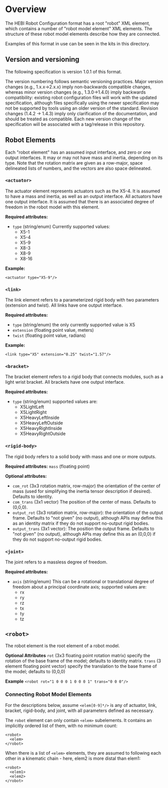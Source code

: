 # Overview

The HEBI Robot Configuration format has a root "robot" XML element, which contains a number of "robot model element" XML elements.  The structure of these robot model elements describe how they are connected.

Examples of this format in use can be seen in the kits in this directory.

## Version and versioning

The following specification is version 1.0.1 of this format.

The version numbering follows semantic versioning practices. Major version changes (e.g., 1.x.x->2.x.x) imply non-backwards compatible changes, whereas minor version changes (e.g., 1.3.0->1.4.0) imply backwards compatibility: existing robot configuration files will work with the updated specification, although files specifically using the newer specification may not be supported by tools using an older version of the standard.  Revision changes (1.4.2 -> 1.4.3) imply only clarification of the documentation, and should be treated as compatible.  Each new version change of the specification will be associated with a tag/release in this repository.

## Robot Elements

Each "robot element" has an assumed input interface, and zero or one output interfaces. It may or may not have mass and inertia, depending on its type.  Note that the rotation matrix are given as a row-major, space delineated lists of numbers, and the vectors are also space delineated.

### `<actuator>`

The actuator element represents actuators such as the X5-4.  It is assumed to have a mass and inertia, as well as an output interface.  All actuators have one output interface.  It is assumed that there is an associated degree of freedom in the robot model with this element.

**Required attributes:**
- `type` (string/enum) Currently supported values:
  - X5-1
  - X5-4
  - X5-9
  - X8-3
  - X8-9
  - X8-16

**Example:**

`<actuator type="X5-9"/>`

### `<link>`

The link element refers to a parameterized rigid body with two parameters (extension and twist).  All links have one output interface.

**Required attributes:**
- `type` (string/enum) the only currently supported value is X5
- `extension` (floating point value, meters)
- `twist` (floating point value, radians)

**Example:**

`<link type="X5" extension="0.25" twist="1.57"/>`

### `<bracket>`

The bracket element refers to a rigid body that connects modules, such as a light wrist bracket.  All brackets have one output interface.

**Required attributes:**
- `type` (string/enum) supported values are:
  - X5LightLeft
  - X5LightRight
  - X5HeavyLeftInside
  - X5HeavyLeftOutside
  - X5HeavyRightInside
  - X5HeavyRightOutside

### `<rigid-body>`

The rigid body refers to a solid body with mass and one or more outputs.

**Required attributes:**
`mass` (floating point)

**Optional attributes:**
- `com_rot` (3x3 rotation matrix, row-major) the orientation of the center of mass (used for simplifying the inertia tensor description if desired).  Defaults to identity.
- `com_trans` (3x1 vector) The position of the center of mass.  Defaults to (0,0,0).
- `output_rot` (3x3 rotation matrix, row-major): the orientation of the output frame. Defaults to "not given" (no output), although APIs may define this as an identity matrix if they do not support no-output rigid bodies.
- `output_trans` (3x1 vector): The position the output frame.  Defaults to "not given" (no output), although APIs may define this as an (0,0,0) if they do not support no-output rigid bodies.

### `<joint>`

The joint refers to a massless degree of freedom.

**Required attributes:**
- `axis` (string/enum) This can be a rotational or translational degree of freedom about a principal coordinate axis; supported values are:
  - rx
  - ry
  - rz
  - tx
  - ty
  - tz

## `<robot>` 

The robot element is the root element of a robot model.

**Optional Attributes**
`rot` (3x3 floating point rotation matrix) specify the rotation of the base frame of the model; defaults to identity matrix.
`trans` (3 element floating point vector) specify the translation to the base frame of the model; defaults to (0,0,0)

**Example**
`<robot rot="1 0 0 0 1 0 0 0 1" trans="0 0 0"/>`

### Connecting Robot Model Elements

For the descriptions below, assume `<elem[0-9]*/>` is any of actuator, link, bracket, rigid-body, and joint, with all parameters defined as necessary.

The `robot` element can only contain `<elem>` subelements.  It contains an implicitly ordered list of them, with no minimum count:

```
<robot>
  <elem>
</robot>
```

When there is a list of `<elem>` elements, they are assumed to following each other in a kinematic chain - here, elem2 is more distal than elem1:

```
<robot>
  <elem1>
  <elem2>
</robot>
```

